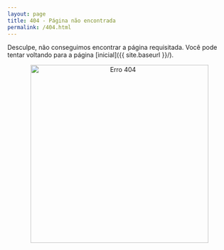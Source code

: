 ```yaml
---
layout: page
title: 404 - Página não encontrada
permalink: /404.html
---
```


Desculpe, não conseguimos encontrar a página requisitada. Você pode tentar voltando para a página [inicial]({{ site.baseurl }}/).

<center><img src="{{ site.baseurl }}/images/erro404.png" alt="Erro 404" style="width: 400px;"/></center>
